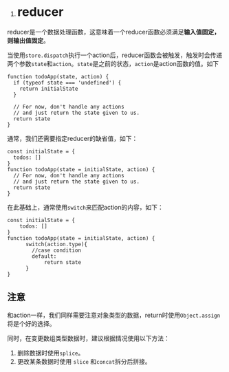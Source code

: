1. # reducer


reducer是一个数据处理函数，这意味着一个reducer函数必须满足**输入值固定，则输出值固定**。

当使用`store.dispatch`执行一个action后，reducer函数会被触发，触发时会传递两个参数`state`和`action`。`state`是之前的状态，`action`是action函数的值。如下

```
function todoApp(state, action) {
  if (typeof state === 'undefined') {
    return initialState
  }

  // For now, don't handle any actions
  // and just return the state given to us.
  return state
}
```

通常，我们还需要指定reducer的缺省值，如下：

```
const initialState = {
  todos: []
}
function todoApp(state = initialState, action) {
  // For now, don't handle any actions
  // and just return the state given to us.
  return state
}
```

在此基础上，通常使用`switch`来匹配action的内容，如下：

```
const initialState = {
    todos: []
}
function todoApp(state = initialState, action) {
      switch(action.type){
        //case condition
        default:
            return state
      }
}
```

## 注意

和action一样，我们同样需要注意对象类型的数据，return时使用`Object.assign`将是个好的选择。

同时，在变更数组类型数据时，建议根据情况使用以下方法：

1. 删除数据时使用`splice`。
2. 更改某条数据时使用 `slice` 和`concat`拆分后拼接。

